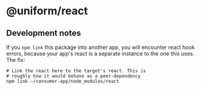 # @uniform/react

## Development notes
If you `npm link` this package into another app, you will
encounter react hook errors, because your app's react
is a separate instance to the one this uses.
The fix:
```
# Link the react here to the target's react. This is
# roughly how it would behave as a peer-dependency
npm link ~/consumer-app/node_modules/react
```